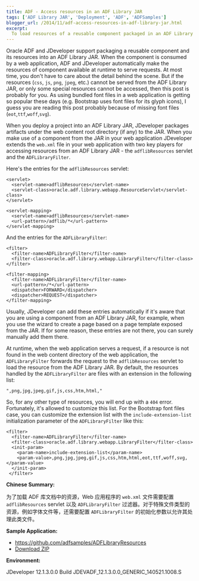 ```yaml
---
title: ADF - Access resources in an ADF Library JAR
tags: ['ADF Library JAR', 'Deployment', 'ADF', 'ADFSamples']
blogger_url: /2014/11/adf-access-resources-in-adf-library-jar.html
excerpt: 
  To load resources of a reusable component packaged in an ADF Library JAR, the web.xml of the consuming web application must be extended with the entries of filter and servlet to serve the resources from the JAR. For resources other than commonly used file types, like font files (eot, rtf, off, svg), you need configure include extension list for the filter.
---
```

Oracle ADF and JDeveloper support packaging a reusable component and its resources into an ADF Library JAR. When the component is consumed by a web application, ADF and JDeveloper automatically make the resources of component available at runtime to serve requests. At most time, you don't have to care about the detail behind the scene. But if the resources (`css`, `js`, `png`, `jpeg`, etc.) cannot be served from the ADF Library JAR, or only some special resources cannot be accessed, then this post is probably for you. As using bundled font files in a web application is getting so popular these days (e.g. Bootstrap uses font files for its glyph icons), I guess you are reading this post probably because of missing font files (`eot`,`ttf`,`woff`,`svg`).

When you deploy a project into an ADF Library JAR, JDeveloper packages artifacts under the web content root directory (if any) to the JAR. When you make use of a component from the JAR in your web application JDeveloper extends the `web.xml` file in your web application with two key players for accessing resources from an ADF Library JAR - the `adflibResources` servlet and the `ADFLibraryFilter`.

Here's the entries for the `adflibResources` servlet:

```
<servlet>
  <servlet-name>adflibResources</servlet-name>
  <servlet-class>oracle.adf.library.webapp.ResourceServlet</servlet-class>
</servlet>

<servlet-mapping>
  <servlet-name>adflibResources</servlet-name>
  <url-pattern>/adflib/*</url-pattern>
</servlet-mapping>
```

And the entries for the `ADFLibraryFilter`:

```
<filter>
  <filter-name>ADFLibraryFilter</filter-name>
  <filter-class>oracle.adf.library.webapp.LibraryFilter</filter-class>
</filter>

<filter-mapping>
  <filter-name>ADFLibraryFilter</filter-name>
  <url-pattern>/*</url-pattern>
  <dispatcher>FORWARD</dispatcher>
  <dispatcher>REQUEST</dispatcher>
</filter-mapping>
```
Usually, JDeveloper can add these entries automatically if it's aware that you are using a component from an ADF Library JAR, for example, when you use the wizard to create a page based on a page template exposed from the JAR. If for some reason, these entries are not there, you can surely manually add them there.

At runtime, when the web application serves a request, if a resource is not found in the web content directory of the web application, the `ADFLibraryFilter` forwards the request to the `adflibResources` servlet to load the resource from the ADF Library JAR. By default, the resources handled by the `ADFLibraryFilter` are files with an extension in the following list:

`",png,jpg,jpeg,gif,js,css,htm,html,"`

So, for any other type of resources, you will end up with a `404` error. Fortunately, it's allowed to customize this list. For the Bootstrap font files case, you can customize the extension list with the `include-extension-list` initialization parameter of the `ADFLibraryFilter` like this:

```
<filter>
  <filter-name>ADFLibraryFilter</filter-name>
  <filter-class>oracle.adf.library.webapp.LibraryFilter</filter-class>
  <init-param>
    <param-name>include-extension-list</param-name>
    <param-value>,png,jpg,jpeg,gif,js,css,htm,html,eot,ttf,woff,svg,</param-value>
  </init-param>
 </filter>
```

**Chinese Summary:** 

为了加载 ADF 库文档中的资源，Web 应用程序的 `web.xml` 文件需要配置 `adflibResources` servlet 以及 `ADFLibraryFilter` 过滤器。对于特殊文件类型的资源，例如字体文件等，还需要配置 `ADFLibraryFilter` 的初始化参数以允许其处理此类文件。

**Sample Application:**

* <https://github.com/adfsamples/ADFLibraryResources>
* [Download ZIP](https://github.com/adfsamples/ADFLibraryResources/archive/master.zip)

**Environment:**

JDeveloper 12.1.3.0.0 Build JDEVADF_12.1.3.0.0_GENERIC_140521.1008.S
